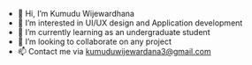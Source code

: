 - 👋 Hi, I’m Kumudu Wijewardhana
- 👀 I’m interested in UI/UX design and Application development
- 🌱 I’m currently learning as an undergraduate student
- 💞️ I’m looking to collaborate on any project
- 📫 Contact me via kumuduwijewardana3@gmail.com

<!---
kumuduwije/kumuduwije is a ✨ special ✨ repository because its `README.md` (this file) appears on your GitHub profile.
You can click the Preview link to take a look at your changes.
--->
